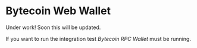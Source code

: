 # Bytecoin Web Wallet

Under work! Soon this will be updated. 

If you want to run the integration test _Bytecoin RPC Wallet_ must be running.